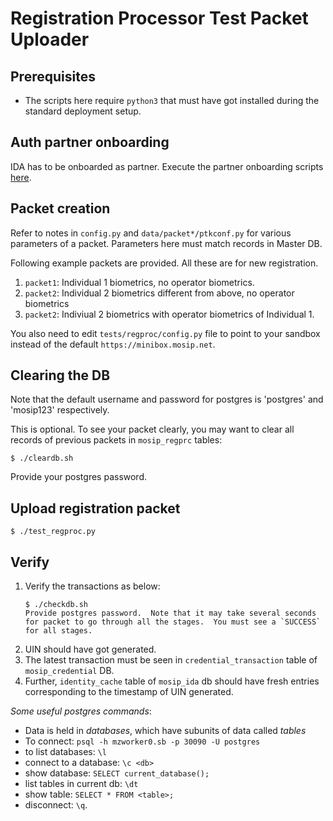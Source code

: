 # Registration Processor Test Packet Uploader 

## Prerequisites

* The scripts here require `python3` that must have got installed during the standard deployment setup.

## Auth partner onboarding
IDA has to be onboarded as partner. Execute the partner onboarding scripts [here](../../utils/onboard/partner/). 

## Packet creation

Refer to notes in `config.py` and `data/packet*/ptkconf.py` for various parameters of a packet.  Parameters here must match records in Master DB.

Following example packets are provided.  All these are for new registration.
1. `packet1`: Individual 1 biometrics, no operator biometrics.
1. `packet2`: Individual 2 biometrics different from above, no operator biometrics
1. `packet2`: Indiviual 2 biometrics with operator biometrics of Individual 1. 

You also need to edit `tests/regproc/config.py` file to point to your sandbox instead of the default `https://minibox.mosip.net`. 

## Clearing the DB
Note that the default username and password for postgres is 'postgres' and 'mosip123' respectively.

This is optional.  To see your packet clearly, you may want to clear all records of previous packets in `mosip_regprc` tables:

```
$ ./cleardb.sh
```
Provide your postgres password.

## Upload registration packet

```
$ ./test_regproc.py
```

## Verify


1. Verify the transactions as below:
    ```
    $ ./checkdb.sh
    Provide postgres password.  Note that it may take several seconds for packet to go through all the stages.  You must see a `SUCCESS` for all stages. 
    ```
1. UIN should have got generated.
1. The latest transaction must be seen in  `credential_transaction` table of `mosip_credential` DB.
1. Further, `identity_cache` table of `mosip_ida` db should have fresh entries corresponding to the timestamp of UIN generated. 

_Some useful postgres commands_:
- Data is held in _databases_, which have subunits of data called _tables_
- To connect: `psql -h mzworker0.sb -p 30090 -U postgres`
- to list databases: `\l`
- connect to a database: `\c <db>`
- show database: `SELECT current_database();`
- list tables in current db: `\dt`
- show table: `SELECT * FROM <table>;`
- disconnect: `\q`.
